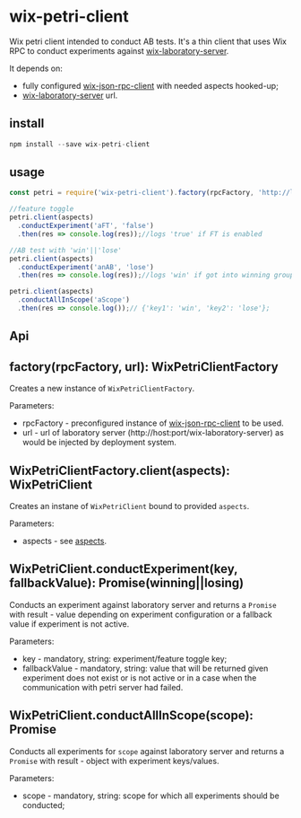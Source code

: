 # wix-petri-client

Wix petri client intended to conduct AB tests. It's a thin client that uses Wix RPC to conduct experiments against [wix-laboratory-server](https://github.com/wix-private/wix-petri/tree/master/wix-laboratory-server). 

It depends on:
 - fully configured [wix-json-rpc-client](../rpc/wix-json-rpc-client) with needed aspects hooked-up;
 - [wix-laboratory-server](https://github.com/wix-private/wix-petri/tree/master/wix-laboratory-server) url.

## install

```js
npm install --save wix-petri-client
```

## usage

```js
const petri = require('wix-petri-client').factory(rpcFactory, 'http://laboratory:3000');

//feature toggle
petri.client(aspects)
  .conductExperiment('aFT', 'false')
  .then(res => console.log(res));//logs 'true' if FT is enabled

//AB test with 'win'||'lose'
petri.client(aspects)
  .conductExperiment('anAB', 'lose')
  .then(res => console.log(res));//logs 'win' if got into winning group

petri.client(aspects)
  .conductAllInScope('aScope')
  .then(res => console.log());// {'key1': 'win', 'key2': 'lose'};
```

## Api
## factory(rpcFactory, url): WixPetriClientFactory
Creates a new instance of `WixPetriClientFactory`.

Parameters:
 - rpcFactory - preconfigured instance of [wix-json-rpc-client](../rpc/wix-json-rpc-client) to be used.
 - url - url of laboratory server (http://host:port/wix-laboratory-server) as would be injected by deployment system.

## WixPetriClientFactory.client(aspects): WixPetriClient
Creates an instane of `WixPetriClient` bound to provided `aspects`.

Parameters:
 - aspects - see [aspects](../../aspects).

## WixPetriClient.conductExperiment(key, fallbackValue): Promise(winning||losing)
Conducts an experiment against laboratory server and returns a `Promise` with result - value depending on experiment configuration or a fallback value if experiment is not active.

Parameters:
 - key - mandatory, string: experiment/feature toggle key;
 - fallbackValue - mandatory, string: value that will be returned given experiment does not exist or is not active or in a case when the communication with petri server had failed.

## WixPetriClient.conductAllInScope(scope): Promise
Conducts all experiments for `scope` against laboratory server and returns a `Promise` with result - object with experiment keys/values.

Parameters:
 - scope - mandatory, string: scope for which all experiments should be conducted;